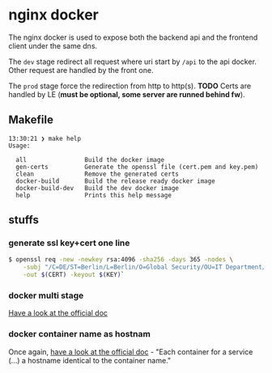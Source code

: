 # nginx docker

The nginx docker is used to expose both the backend api and the frontend client
under the same dns.

The `dev` stage redirect all request where uri start by `/api` to the api docker.
Other request are handled by the front one.

The `prod` stage force the redirection from http to http(s). 
**TODO** Certs are handled by LE (**must be optional, some server are runned behind fw**).

## Makefile 

```
13:30:21 ❯ make help
Usage: 

  all                Build the docker image
  gen-certs          Generate the openssl file (cert.pem and key.pem)
  clean              Remove the generated certs
  docker-build       Build the release ready docker image
  docker-build-dev   Build the dev docker image
  help               Prints this help message
```

## stuffs

### generate ssl key+cert one line

```bash
$ openssl req -new -newkey rsa:4096 -sha256 -days 365 -nodes \
	-subj "/C=DE/ST=Berlin/L=Berlin/O=Global Security/OU=IT Department/CN=example.com" \
	-out $(CERT) -keyout $(KEY)`
```

### docker multi stage 

[Have a look at the official doc](https://docs.docker.com/develop/develop-images/multistage-build/)

### docker container name as hostnam

Once again, [have a look at the official doc](https://docs.docker.com/compose/networking/) - 
"Each container for a service (...) a hostname identical to the container name."
